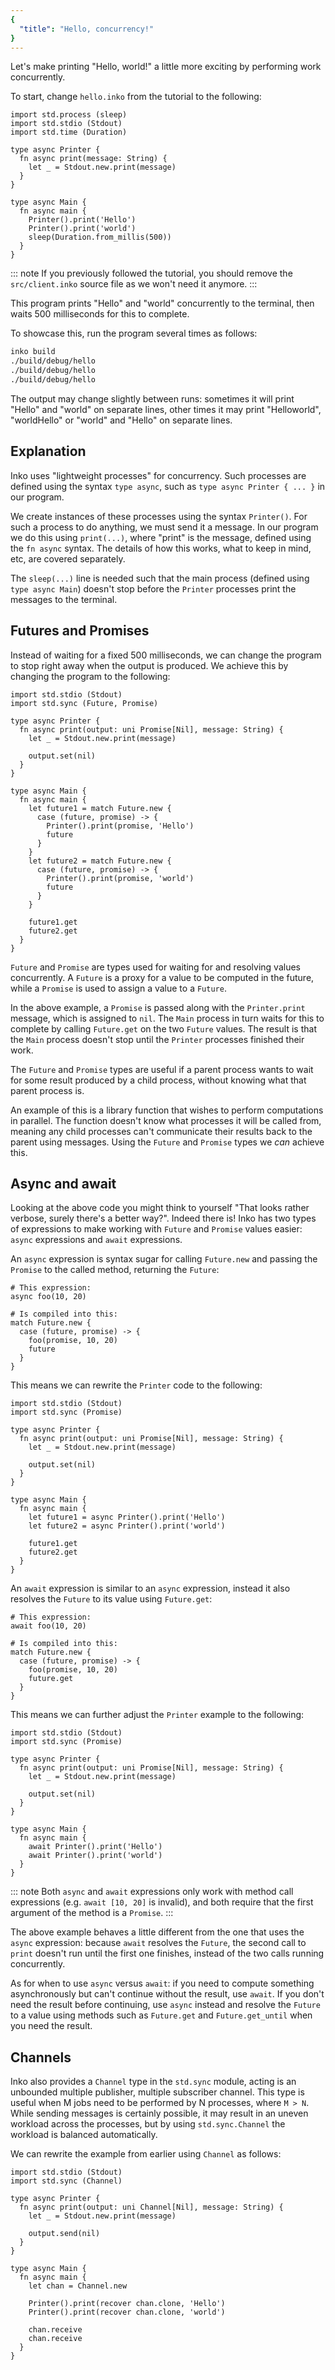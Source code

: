 ```yaml
---
{
  "title": "Hello, concurrency!"
}
---
```


Let's make printing "Hello, world!" a little more exciting by performing work
concurrently.

To start, change `hello.inko` from the [](hello-world) tutorial to the
following:

```inko
import std.process (sleep)
import std.stdio (Stdout)
import std.time (Duration)

type async Printer {
  fn async print(message: String) {
    let _ = Stdout.new.print(message)
  }
}

type async Main {
  fn async main {
    Printer().print('Hello')
    Printer().print('world')
    sleep(Duration.from_millis(500))
  }
}
```

::: note
If you previously followed the [](sockets) tutorial, you should remove the
`src/client.inko` source file as we won't need it anymore.
:::

This program prints "Hello" and "world" concurrently to the terminal, then waits
500 milliseconds for this to complete.

To showcase this, run the program several times as follows:

```bash
inko build
./build/debug/hello
./build/debug/hello
./build/debug/hello
```

The output may change slightly between runs: sometimes it will print "Hello" and
"world" on separate lines, other times it may print "Helloworld", "worldHello"
or "world" and "Hello" on separate lines.

## Explanation

Inko uses "lightweight processes" for concurrency. Such processes are defined
using the syntax `type async`, such as `type async Printer { ... }` in our
program.

We create instances of these processes using the syntax `Printer()`. For such a
process to do anything, we must send it a message. In our program we do this
using `print(...)`, where "print" is the message, defined using the `fn async`
syntax. The details of how this works, what to keep in mind, etc, are covered
separately.

The `sleep(...)` line is needed such that the main process (defined using
`type async Main`) doesn't stop before the `Printer` processes print the
messages to the terminal.

## Futures and Promises

Instead of waiting for a fixed 500 milliseconds, we can change the program to
stop right away when the output is produced. We achieve this by changing the
program to the following:

```inko
import std.stdio (Stdout)
import std.sync (Future, Promise)

type async Printer {
  fn async print(output: uni Promise[Nil], message: String) {
    let _ = Stdout.new.print(message)

    output.set(nil)
  }
}

type async Main {
  fn async main {
    let future1 = match Future.new {
      case (future, promise) -> {
        Printer().print(promise, 'Hello')
        future
      }
    }
    let future2 = match Future.new {
      case (future, promise) -> {
        Printer().print(promise, 'world')
        future
      }
    }

    future1.get
    future2.get
  }
}
```

`Future` and `Promise` are types used for waiting for and resolving values
concurrently. A `Future` is a proxy for a value to be computed in the future,
while a `Promise` is used to assign a value to a `Future`.

In the above example, a `Promise` is passed along with the `Printer.print`
message, which is assigned to `nil`. The `Main` process in turn waits for this
to complete by calling `Future.get` on the two `Future` values. The result is
that the `Main` process doesn't stop until the `Printer` processes finished
their work.

The `Future` and `Promise` types are useful if a parent process wants to wait
for some result produced by a child process, without knowing what that parent
process is.

An example of this is a library function that wishes to perform computations in
parallel. The function doesn't know what processes it will be called from,
meaning any child processes can't communicate their results back to the parent
using messages. Using the `Future` and `Promise` types we _can_ achieve this.

## Async and await

Looking at the above code you might think to yourself "That looks rather
verbose, surely there's a better way?". Indeed there is! Inko has two types of
expressions to make working with `Future` and `Promise` values easier: `async`
expressions and `await` expressions.

An `async` expression is syntax sugar for calling `Future.new` and passing the
`Promise` to the called method, returning the `Future`:

```inko
# This expression:
async foo(10, 20)

# Is compiled into this:
match Future.new {
  case (future, promise) -> {
    foo(promise, 10, 20)
    future
  }
}
```

This means we can rewrite the `Printer` code to the following:

```inko
import std.stdio (Stdout)
import std.sync (Promise)

type async Printer {
  fn async print(output: uni Promise[Nil], message: String) {
    let _ = Stdout.new.print(message)

    output.set(nil)
  }
}

type async Main {
  fn async main {
    let future1 = async Printer().print('Hello')
    let future2 = async Printer().print('world')

    future1.get
    future2.get
  }
}
```

An `await` expression is similar to an `async` expression, instead it also
resolves the `Future` to its value using `Future.get`:

```inko
# This expression:
await foo(10, 20)

# Is compiled into this:
match Future.new {
  case (future, promise) -> {
    foo(promise, 10, 20)
    future.get
  }
}
```

This means we can further adjust the `Printer` example to the following:

```inko
import std.stdio (Stdout)
import std.sync (Promise)

type async Printer {
  fn async print(output: uni Promise[Nil], message: String) {
    let _ = Stdout.new.print(message)

    output.set(nil)
  }
}

type async Main {
  fn async main {
    await Printer().print('Hello')
    await Printer().print('world')
  }
}
```

::: note
Both `async` and `await` expressions only work with method call expressions
(e.g. `await [10, 20]` is invalid), and both require that the first argument of
the method is a `Promise`.
:::

The above example behaves a little different from the one that uses the `async`
expression: because `await` resolves the `Future`, the second call to `print`
doesn't run until the first one finishes, instead of the two calls running
concurrently.

As for when to use `async` versus `await`: if you need to compute something
asynchronously but can't continue without the result, use `await`. If you don't
need the result before continuing, use `async` instead and resolve the `Future`
to a value using methods such as `Future.get` and `Future.get_until` when you
need the result.

## Channels

Inko also provides a `Channel` type in the `std.sync` module, acting is an
unbounded multiple publisher, multiple subscriber channel. This type is useful
when M jobs need to be performed by N processes, where `M > N`. While sending
messages is certainly possible, it may result in an uneven workload across the
processes, but by using `std.sync.Channel` the workload is balanced
automatically.

We can rewrite the example from earlier using `Channel` as follows:

```inko
import std.stdio (Stdout)
import std.sync (Channel)

type async Printer {
  fn async print(output: uni Channel[Nil], message: String) {
    let _ = Stdout.new.print(message)

    output.send(nil)
  }
}

type async Main {
  fn async main {
    let chan = Channel.new

    Printer().print(recover chan.clone, 'Hello')
    Printer().print(recover chan.clone, 'world')

    chan.receive
    chan.receive
  }
}
```
